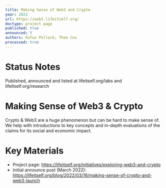 ```yaml
---
title: Making Sense of Web3 and Crypto
year: 2022
url: https://web3.lifeitself.org/
doctype: project page
published: true
announced: Y
authors: Rufus Pollock; Theo Cox
processed: true
---
```

# Status Notes

Published, announced and listed at lifeitself.org/labs and lifeitself.org/research

# Making Sense of Web3 & Crypto

Crypto & Web3 are a huge phenomenon but can be hard to make sense of. We help with introductions to key concepts and in-depth evaluations of the claims for its social and economic impact.

# Key Materials

- Project page: https://lifeitself.org/initiatives/exploring-web3-and-crypto
- Initial announce post (March 2022): https://lifeitself.org/blog/2022/03/16/making-sense-of-crypto-and-web3-launch